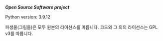***Open Source Software project***



Python version: 3.9.12


























파생물(그림들)은 모두 원본의 라이선스를 따릅니다.
코드와 그 외의 라이선스는 GPL v3를 따릅니다.